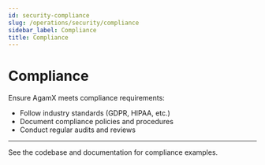 ```yaml
---
id: security-compliance
slug: /operations/security/compliance
sidebar_label: Compliance
title: Compliance
---
```


# Compliance

Ensure AgamX meets compliance requirements:

- Follow industry standards (GDPR, HIPAA, etc.)
- Document compliance policies and procedures
- Conduct regular audits and reviews

---

See the codebase and documentation for compliance examples. 